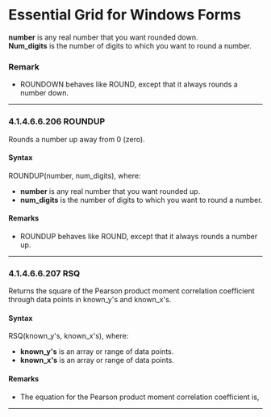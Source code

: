 <!--
source: image
domain: syncfusion-sdk
task: pdf-ocr-to-markdown
language: en (keep original; do not translate)
source_filename: page_347.jpeg
document_name: grid
page_number: 347
page_id: grid#page_347
product: Syncfusion Winforms
version: 11.4.0.26
timestamp: 2025-08-09T06:11:37Z
fidelity: lossless
-->

# Essential Grid for Windows Forms

**number** is any real number that you want rounded down.  
**Num_digits** is the number of digits to which you want to round a number.

### Remark

- ROUNDOWN behaves like ROUND, except that it always rounds a number down.

---

### 4.1.4.6.6.206 ROUNDUP

Rounds a number up away from 0 (zero).

#### Syntax

ROUNDUP(number, num_digits), where:

- **number** is any real number that you want rounded up.
- **num_digits** is the number of digits to which you want to round a number.

#### Remarks

- ROUNDUP behaves like ROUND, except that it always rounds a number up.

---

### 4.1.4.6.6.207 RSQ

Returns the square of the Pearson product moment correlation coefficient through data points in known_y's and known_x's.

#### Syntax

RSQ(known_y's, known_x's), where:

- **known_y's** is an array or range of data points.
- **known_x's** is an array or range of data points.

#### Remarks

- The equation for the Pearson product moment correlation coefficient is,

---
<!-- tags: [Essential Grid, Windows Forms, ROUNDUP, RSQ, correlation coefficient, num_digits] keywords: [ROUNDON, ROUND, known_y's, known_x's, Pearson product moment correlation coefficient] -->